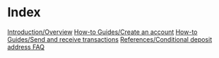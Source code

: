 # Index

[Introduction/Overview](README.md)
[How-to Guides/Create an account](/how-to-guides/create-account.md)
[How-to Guides/Send and receive transactions](/how-to-guides/create-and-manage-cda.md)
[References/Conditional deposit address FAQ](/references/cda-faq.md)
